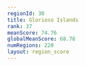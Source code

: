 ```yaml
---
regionId: 30
title: Glorioso Islands
rank: 37
meanScore: 74.76
globalMeanScore: 68.78
numRegions: 220
layout: region_score
---
```


